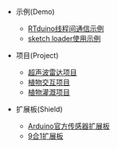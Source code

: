 - 示例(Demo)
  - [RTduino线程间通信示例](/zh/project-examples/demos/MsgQ-C-CPP/MsgQ-C-CPP.md)
  - [sketch loader使用示例](/zh/project-examples/demos/sketch-loader/sketch-loader.md)

- 项目(Project)
  - [超声波雷达项目](/zh/project-examples/projects/UltrasoundRadar/UltrasoundRadar.md)
  - [植物交互项目](/zh/project-examples/projects/PlantCommunicator/PlantCommunicator.md)
  - [植物灌溉项目](/zh/project-examples/projects/PlantWatering/PlantWatering.md)

- 扩展板(Shield)
  - [Arduino官方传感器扩展板](/zh/project-examples/shields/ArduinoSensorKit/ArduinoSensorKit.md)
  - [9合1扩展板](/zh/project-examples/shields/nine-in-one-shield/nine-in-one-shield.md)
